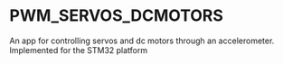 # PWM_SERVOS_DCMOTORS
An app for controlling servos and dc motors through an accelerometer. Implemented for the STM32 platform

